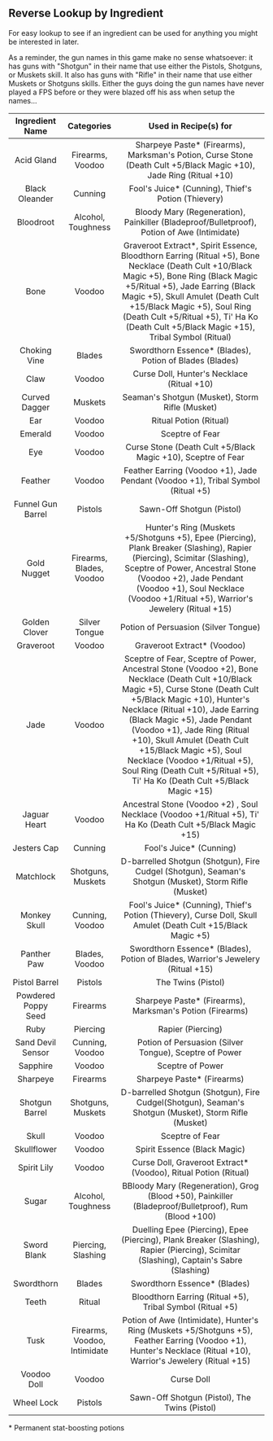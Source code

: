 
## Reverse Lookup by Ingredient

For easy lookup to see if an ingredient can be used for anything you might be interested in later.

As a reminder, the gun names in this game make no sense whatsoever: it has guns with "Shotgun" in their name that use either the Pistols, Shotguns, or Muskets skill. It also has guns with "Rifle" in their name that use either Muskets or Shotguns skills. Either the guys doing the gun names have never played a FPS before or they were blazed off his ass when setup the names... 


| Ingredient Name     | Categories          | Used in Recipe(s) for                                                                                               |
|:-------------------:|:-------------------:|:-------------------------------------------------------------------------------------------------------------------:|
| Acid Gland          | Firearms, Voodoo    | Sharpeye Paste\* (Firearms), Marksman's Potion, Curse Stone (Death Cult +5/Black Magic +10), Jade Ring (Ritual +10) |
| Black Oleander      | Cunning             | Fool's Juice\* (Cunning), Thief's Potion (Thievery)                                                                 |
| Bloodroot           | Alcohol, Toughness  | Bloody Mary (Regeneration), Painkiller (Bladeproof/Bulletproof), Potion of Awe (Intimidate)                         |
| Bone                | Voodoo              | Graveroot Extract\*, Spirit Essence, Bloodthorn Earring (Ritual +5), Bone Necklace (Death Cult +10/Black Magic +5), Bone Ring (Black Magic +5/Ritual +5), Jade Earring (Black Magic +5), Skull Amulet (Death Cult +15/Black Magic +5), Soul Ring (Death Cult +5/Ritual +5), Ti' Ha Ko (Death Cult +5/Black Magic +15), Tribal Symbol (Ritual) |
| Choking Vine        | Blades              | Swordthorn Essence\* (Blades), Potion of Blades (Blades)                                                            |
| Claw                | Voodoo              | Curse Doll, Hunter's Necklace (Ritual +10)                                                                          |
| Curved Dagger       | Muskets             | Seaman's Shotgun (Musket), Storm Rifle (Musket)                                                                     |
| Ear                 | Voodoo              | Ritual Potion (Ritual)                                                                                              |
| Emerald             | Voodoo              | Sceptre of Fear                                                                                                     |
| Eye                 | Voodoo              | Curse Stone (Death Cult +5/Black Magic +10), Sceptre of Fear                                                        |
| Feather             | Voodoo              | Feather Earring (Voodoo +1), Jade Pendant (Voodoo +1), Tribal Symbol (Ritual +5)                                    |
| Funnel Gun Barrel   | Pistols             | Sawn-Off Shotgun (Pistol)                                                                                           |
| Gold Nugget         | Firearms, Blades, Voodoo | Hunter's Ring (Muskets +5/Shotguns +5), Epee (Piercing), Plank Breaker (Slashing), Rapier (Piercing), Scimitar (Slashing), Sceptre of Power, Ancestral Stone (Voodoo +2), Jade Pendant (Voodoo +1), Soul Necklace (Voodoo +1/Ritual +5), Warrior's Jewelery (Ritual +15) |
| Golden Clover       | Silver Tongue       | Potion of Persuasion (Silver Tongue)                                                                                |
| Graveroot           | Voodoo              | Graveroot Extract\* (Voodoo)                                                                                        |
| Jade                | Voodoo              | Sceptre of Fear, Sceptre of Power, Ancestral Stone (Voodoo +2), Bone Necklace (Death Cult +10/Black Magic +5), Curse Stone (Death Cult +5/Black Magic +10), Hunter's Necklace (Ritual +10), Jade Earring (Black Magic +5), Jade Pendant (Voodoo +1), Jade Ring (Ritual +10), Skull Amulet (Death Cult +15/Black Magic +5), Soul Necklace (Voodoo +1/Ritual +5), Soul Ring (Death Cult +5/Ritual +5), Ti' Ha Ko (Death Cult +5/Black Magic +15) |
| Jaguar Heart        | Voodoo              | Ancestral Stone (Voodoo +2) , Soul Necklace (Voodoo +1/Ritual +5), Ti' Ha Ko (Death Cult +5/Black Magic +15)        |
| Jesters Cap         | Cunning             | Fool's Juice\* (Cunning)                                                                                            |
| Matchlock           | Shotguns, Muskets   | D-barrelled Shotgun (Shotgun), Fire Cudgel (Shotgun), Seaman's Shotgun (Musket), Storm Rifle (Musket)               |
| Monkey Skull        | Cunning, Voodoo     | Fool's Juice\* (Cunning), Thief's Potion (Thievery), Curse Doll, Skull Amulet (Death Cult +15/Black Magic +5)       |
| Panther Paw         | Blades, Voodoo      | Swordthorn Essence\* (Blades), Potion of Blades, Warrior's Jewelery (Ritual +15)                                    |
| Pistol Barrel       | Pistols             | The Twins (Pistol)                                                                                                  |
| Powdered Poppy Seed | Firearms            | Sharpeye Paste\* (Firearms), Marksman's Potion (Firearms)                                                           |
| Ruby                | Piercing            | Rapier (Piercing)                                                                                                   |
| Sand Devil Sensor   | Cunning, Voodoo     | Potion of Persuasion (Silver Tongue), Sceptre of Power                                                              |
| Sapphire            | Voodoo              | Sceptre of Power                                                                                                    |
| Sharpeye            | Firearms            | Sharpeye Paste\* (Firearms)                                                                                         |
| Shotgun Barrel      | Shotguns, Muskets   | D-barrelled Shotgun (Shotgun), Fire Cudgel(Shotgun), Seaman's Shotgun (Musket), Storm Rifle (Musket)                |
| Skull               | Voodoo              | Sceptre of Fear                                                                                                     |
| Skullflower         | Voodoo              | Spirit Essence (Black Magic)                                                                                        |
| Spirit Lily         | Voodoo              | Curse Doll, Graveroot Extract\* (Voodoo), Ritual Potion (Ritual)                                                    |
| Sugar               | Alcohol, Toughness  | BBloody Mary (Regeneration), Grog (Blood +50), Painkiller (Bladeproof/Bulletproof), Rum (Blood +100)                |
| Sword Blank         | Piercing, Slashing  | Duelling Epee (Piercing), Epee (Piercing), Plank Breaker (Slashing), Rapier (Piercing), Scimitar (Slashing), Captain's Sabre (Slashing) |
| Swordthorn          | Blades              | Swordthorn Essence\* (Blades)                                                                                       |
| Teeth               | Ritual              | Bloodthorn Earring (Ritual +5), Tribal Symbol (Ritual +5)                                                           |
| Tusk                | Firearms, Voodoo, Intimidate | Potion of Awe (Intimidate), Hunter's Ring (Muskets +5/Shotguns +5), Feather Earring (Voodoo +1), Hunter's Necklace (Ritual +10), Warrior's Jewelery (Ritual +15) |
| Voodoo Doll         | Voodoo              | Curse Doll                                                                                                          |
| Wheel Lock          | Pistols             | Sawn-Off Shotgun (Pistol), The Twins (Pistol)                                                                       |


\* Permanent stat-boosting potions

